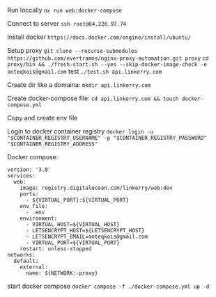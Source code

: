 Run loccally `nx run web:docker-compose`

Connect to server `ssh root@64.226.97.74`

Install docker `https://docs.docker.com/engine/install/ubuntu/`


Setup proxy
`git clone --recurse-submodules https://github.com/evertramos/nginx-proxy-automation.git proxy`
`cd proxy/bin && ./fresh-start.sh --yes --skip-docker-image-check -e anteqkois@gmail.com`
test
`./test.sh api.linkerry.com`

Create dir like a domaina: `mkdir api.linkerry.com`

Create docker-compose file: `cd api.linkerry.com && touch docker-compose.yml`

Copy and create env file

Login to docker container registry
`docker login -u "$CONTAINER_REGISTRY_USERNAME" -p "$CONTAINER_REGISTRY_PASSWORD" "$CONTAINER_REGISTRY_ADDRESS"`

Docker compose:
```
version: '3.8'
services:
  web:
    image: registry.digitalocean.com/linkerry/web:dev
    ports:
      - ${VIRTUAL_PORT}:${VIRTUAL_PORT}
    env_file:
      - .env
    environment:
      - VIRTUAL_HOST=${VIRTUAL_HOST}
      - LETSENCRYPT_HOST=${LETSENCRYPT_HOST}
      - LETSENCRYPT_EMAIL=anteqkois@gmail.com
      - VIRTUAL_PORT=${VIRTUAL_PORT}
    restart: unless-stopped
networks:
  default:
    external:
      name: ${NETWORK:-proxy}
```

start docker compose
`docker compose -f ./docker-compose.yml up -d`
